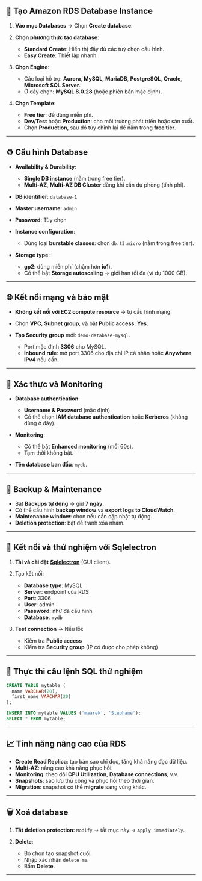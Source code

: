 ## 🚀 **Tạo Amazon RDS Database Instance**

1. **Vào mục Databases** → Chọn **Create database**.

2. **Chọn phương thức tạo database**:

   * **Standard Create**: Hiển thị đầy đủ các tuỳ chọn cấu hình.
   * **Easy Create**: Thiết lập nhanh.

3. **Chọn Engine**:

   * Các loại hỗ trợ: **Aurora**, **MySQL**, **MariaDB**, **PostgreSQL**, **Oracle**, **Microsoft SQL Server**.
   * Ở đây chọn: **MySQL 8.0.28** (hoặc phiên bản mặc định).

4. **Chọn Template**:

   * **Free tier**: để dùng miễn phí.
   * **Dev/Test** hoặc **Production**: cho môi trường phát triển hoặc sản xuất.
   * Chọn **Production**, sau đó tùy chỉnh lại để nằm trong **free tier**.

---

## ⚙️ **Cấu hình Database**

* **Availability & Durability**:

  * **Single DB instance** (nằm trong free tier).
  * **Multi-AZ**, **Multi-AZ DB Cluster** dùng khi cần dự phòng (tính phí).

* **DB identifier**: `database-1`

* **Master username**: `admin`

* **Password**: Tùy chọn

* **Instance configuration**:

  * Dùng loại **burstable classes**: chọn `db.t3.micro` (nằm trong free tier).

* **Storage type**:

  * **gp2**: dùng miễn phí (chậm hơn **io1**).
  * Có thể bật **Storage autoscaling** → giới hạn tối đa (ví dụ 1000 GB).

---

## 🌐 **Kết nối mạng và bảo mật**

* **Không kết nối với EC2 compute resource** → tự cấu hình mạng.
* Chọn **VPC**, **Subnet group**, và bật **Public access: Yes**.
* **Tạo Security group** mới: `demo-database-mysql`.

  * Port mặc định **3306** cho MySQL.
  * **Inbound rule**: mở port 3306 cho địa chỉ IP cá nhân hoặc **Anywhere IPv4** nếu cần.

---

## 🔐 **Xác thực và Monitoring**

* **Database authentication**:

  * **Username & Password** (mặc định).
  * Có thể chọn **IAM database authentication** hoặc **Kerberos** (không dùng ở đây).

* **Monitoring**:

  * Có thể bật **Enhanced monitoring** (mỗi 60s).
  * Tạm thời không bật.

* **Tên database ban đầu**: `mydb`.

---

## 💾 **Backup & Maintenance**

* Bật **Backups tự động** → giữ **7 ngày**.
* Có thể cấu hình **backup window** và **export logs to CloudWatch**.
* **Maintenance window**: chọn nếu cần cập nhật tự động.
* **Deletion protection**: bật để tránh xóa nhầm.

---

## 🧪 **Kết nối và thử nghiệm với Sqlelectron**

1. **Tải và cài đặt** [**Sqlelectron**](https://sqlelectron.github.io) (GUI client).
2. Tạo kết nối:

   * **Database type**: MySQL
   * **Server**: endpoint của RDS
   * **Port**: 3306
   * **User**: admin
   * **Password**: như đã cấu hình
   * **Database**: `mydb`
3. **Test connection** → Nếu lỗi:

   * Kiểm tra **Public access**
   * Kiểm tra **Security group** (IP có được cho phép không)

---

## 📄 **Thực thi câu lệnh SQL thử nghiệm**

```sql
CREATE TABLE mytable (
  name VARCHAR(20),
  first_name VARCHAR(20)
);

INSERT INTO mytable VALUES ('maarek', 'Stephane');
SELECT * FROM mytable;
```

---

## 📈 **Tính năng nâng cao của RDS**

* **Create Read Replica**: tạo bản sao chỉ đọc, tăng khả năng đọc dữ liệu.
* **Multi-AZ**: nâng cao khả năng phục hồi.
* **Monitoring**: theo dõi **CPU Utilization**, **Database connections**, v.v.
* **Snapshots**: sao lưu thủ công và phục hồi theo thời gian.
* **Migration**: snapshot có thể **migrate** sang vùng khác.

---

## 🗑️ **Xoá database**

1. **Tắt deletion protection**: `Modify` → tắt mục này → `Apply immediately`.
2. **Delete**:

   * Bỏ chọn tạo snapshot cuối.
   * Nhập xác nhận `delete me`.
   * Bấm **Delete**.

---
